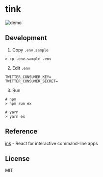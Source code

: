 # tink

![demo](https://user-images.githubusercontent.com/49052459/218447037-e032109f-ed2b-44c6-8574-47c3c10d4ae8.gif)

## Development

1. Copy `.env.sample`

```shell
> cp .env.sample .env
```

2. Edit `.env`

```shell
TWITTER_CONSUMER_KEY=
TWITTER_CONSUMER_SECRET=
```

3. Run

```shell
# npm
> npm run ex

# yarn
> yarn ex
```

## Reference

[ink](https://github.com/vadimdemedes/ink) - React for interactive command-line apps

## License

MIT
